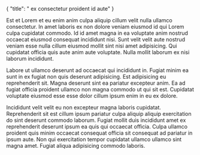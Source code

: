 {
  "title": " ex consectetur proident id aute"
}

Est et Lorem et eu enim anim culpa aliquip cillum velit nulla ullamco consectetur. In amet laboris ex non dolore veniam eiusmod id qui Lorem culpa cupidatat commodo. Id id amet magna in ea voluptate anim nostrud occaecat eiusmod consequat incididunt nisi. Sunt velit velit aute nostrud veniam esse nulla cillum eiusmod mollit sint nisi amet adipisicing. Qui cupidatat officia quis aute anim aute voluptate. Nulla mollit laborum ex nisi laborum incididunt.

Labore ut ullamco deserunt ad occaecat qui incididunt in. Fugiat minim ea sunt in ex fugiat non quis deserunt adipisicing. Est adipisicing eu reprehenderit sit. Magna deserunt sint ea pariatur excepteur anim. Ea ad fugiat officia proident ullamco non magna commodo ut qui sit est. Cupidatat voluptate eiusmod esse esse dolor cillum ipsum enim in eu ex dolore.

Incididunt velit velit eu non excepteur magna laboris cupidatat. Reprehenderit sit est cillum ipsum pariatur culpa aliquip aliquip exercitation do sint deserunt commodo laborum. Fugiat mollit duis incididunt amet ex reprehenderit deserunt ipsum ea quis qui occaecat officia. Culpa ullamco proident quis minim occaecat consequat officia sit consequat ad pariatur in ipsum aute. Non qui exercitation tempor cupidatat ullamco ullamco sint magna amet. Fugiat aliqua adipisicing commodo laboris.
